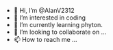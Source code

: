 - 👋 Hi, I’m @AlanV2312
- 👀 I’m interested in coding
- 🌱 I’m currently learning phyton.
- 💞️ I’m looking to collaborate on ...
- 📫 How to reach me ...

<!---
AlanV2312/AlanV2312 is a ✨ special ✨ repository because its `README.md` (this file) appears on your GitHub profile.
You can click the Preview link to take a look at your changes.
--->
